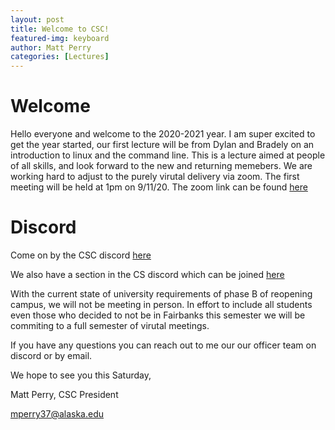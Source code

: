 ```yaml
---
layout: post
title: Welcome to CSC!
featured-img: keyboard
author: Matt Perry
categories: [Lectures]
---
```


# Welcome

Hello everyone and welcome to the 2020-2021 year.
I am super excited to get the year started, our first lecture will be from Dylan and Bradely on an introduction to linux and the command line. This is a lecture aimed at people of all skills, and look forward to the new and returning memebers. We are working hard to adjust to the purely virutal delivery via zoom. The first meeting will be held at 1pm on 9/11/20. The zoom link can be found [here]( https://alaska.zoom.us/j/91471178163?pwd=RFNJanBpdC83TDdhWEdqeGdNYmZpdz09)

# Discord

Come on by the CSC discord [here](https://discord.gg/yA8TTrJ) 

We also have a section in the CS discord which can be joined [here](https://nookbot.katlyn.dev/) 

With the current state of university requirements of phase B of reopening campus, we will not be meeting in person. In effort to include all students even those who decided to not be in Fairbanks this semester we will be commiting to a full semester of virutal meetings. 

If you have any questions you can reach out to me our our officer team on discord or by email.

We hope to see you this Saturday,  

Matt Perry, CSC President

mperry37@alaska.edu

